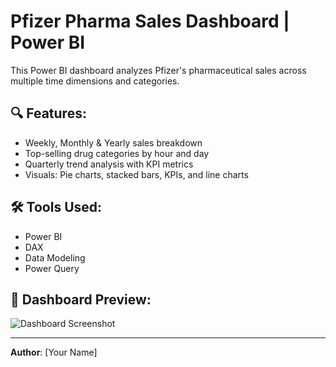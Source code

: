 # Pfizer Pharma Sales Dashboard | Power BI

This Power BI dashboard analyzes Pfizer's pharmaceutical sales across multiple time dimensions and categories.

## 🔍 Features:
- Weekly, Monthly & Yearly sales breakdown
- Top-selling drug categories by hour and day
- Quarterly trend analysis with KPI metrics
- Visuals: Pie charts, stacked bars, KPIs, and line charts

## 🛠 Tools Used:
- Power BI
- DAX
- Data Modeling
- Power Query

## 📸 Dashboard Preview:
![Dashboard Screenshot](dashboard_screenshot.png)

---

**Author**: [Your Name]  
